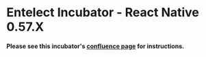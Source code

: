 # Entelect Incubator - React Native 0.57.X

#### Please see this incubator's [confluence page](https://confluence.entelect.co.za/display/ES/React+Native+0.57.X+Incubator+Pack) for instructions.
